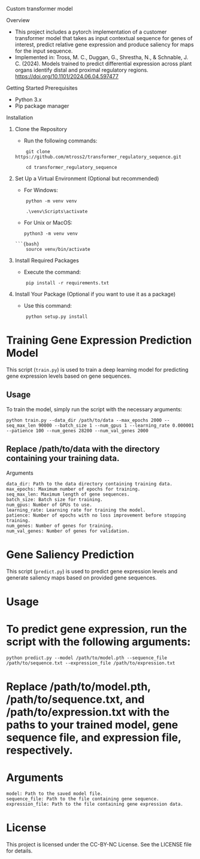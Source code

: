 Custom transformer model

Overview

* This project includes a pytorch implementation of a customer transformer model that takes as input contextual sequence for genes of interest, predict relative gene expression and produce saliency for maps for the input sequence.
* Implemented in:
  Tross, M. C., Duggan, G., Shrestha, N., & Schnable, J. C. (2024). Models trained to predict differential expression across plant organs identify distal and proximal regulatory regions. https://doi.org/10.1101/2024.06.04.597477


Getting Started
Prerequisites

* Python 3.x
* Pip package manager

Installation

1. Clone the Repository
    * Run the following commands:
	```{bash}
    	git clone https://github.com/mtross2/transformer_regulatory_sequence.git
	```
	```{bash}
    	cd transformer_regulatory_sequence
	```
2. Set Up a Virtual Environment (Optional but recommended)

    * For Windows:
	```{bash}
        python -m venv venv
	```
	```{bash}
        .\venv\Scripts\activate
	```
    * For Unix or MacOS:
    	```{bash}
        python3 -m venv venv
	```
	```{bash}
        source venv/bin/activate
	```
3. Install Required Packages

    * Execute the command:
	```{bash}
        pip install -r requirements.txt
	```
4. Install Your Package (Optional if you want to use it as a package)

    * Use this command:
	```{bash}
        python setup.py install
	```
# Training Gene Expression Prediction Model

This script (`train.py`) is used to train a deep learning model for predicting gene expression levels based on gene sequences.

## Usage

To train the model, simply run the script with the necessary arguments:

```{bash}
python train.py --data_dir /path/to/data --max_epochs 2000 --seq_max_len 90000 --batch_size 1 --num_gpus 1 --learning_rate 0.000001 --patience 100 --num_genes 28200 --num_val_genes 2000
```

## Replace /path/to/data with the directory containing your training data.
Arguments

    data_dir: Path to the data directory containing training data.
    max_epochs: Maximum number of epochs for training.
    seq_max_len: Maximum length of gene sequences.
    batch_size: Batch size for training.
    num_gpus: Number of GPUs to use.
    learning_rate: Learning rate for training the model.
    patience: Number of epochs with no loss improvement before stopping training.
    num_genes: Number of genes for training.
    num_val_genes: Number of genes for validation.

# Gene Saliency Prediction

This script (`predict.py`) is used to predict gene expression levels and generate saliency maps based on provided gene sequences.

# Usage

# To predict gene expression, run the script with the following arguments:

```{bash}
python predict.py --model /path/to/model.pth --sequence_file /path/to/sequence.txt --expression_file /path/to/expression.txt
```

# Replace /path/to/model.pth, /path/to/sequence.txt, and /path/to/expression.txt with the paths to your trained model, gene sequence file, and expression file, respectively.
# Arguments

    model: Path to the saved model file.
    sequence_file: Path to the file containing gene sequence.
    expression_file: Path to the file containing gene expression data.

# License

This project is licensed under the CC-BY-NC  License. See the LICENSE file for details.
